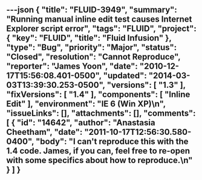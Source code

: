 ---json
{
  "title": "FLUID-3949",
  "summary": "Running manual inline edit test causes Internet Explorer script error",
  "tags": "FLUID",
  "project": {
    "key": "FLUID",
    "title": "Fluid Infusion"
  },
  "type": "Bug",
  "priority": "Major",
  "status": "Closed",
  "resolution": "Cannot Reproduce",
  "reporter": "James Yoon",
  "date": "2010-12-17T15:56:08.401-0500",
  "updated": "2014-03-03T13:39:30.253-0500",
  "versions": [
    "1.3"
  ],
  "fixVersions": [
    "1.4"
  ],
  "components": [
    "Inline Edit"
  ],
  "environment": "IE 6 (Win XP)\n",
  "issueLinks": [],
  "attachments": [],
  "comments": [
    {
      "id": "14642",
      "author": "Anastasia Cheetham",
      "date": "2011-10-17T12:56:30.580-0400",
      "body": "I can't reproduce this with the 1.4 code. James, if you can, feel free to re-open with some specifics about how to reproduce.\n"
    }
  ]
}
---

        